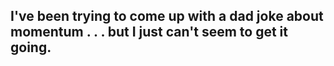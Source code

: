 ## I've been trying to come up with a dad joke about momentum . . . but I just can't seem to get it going.